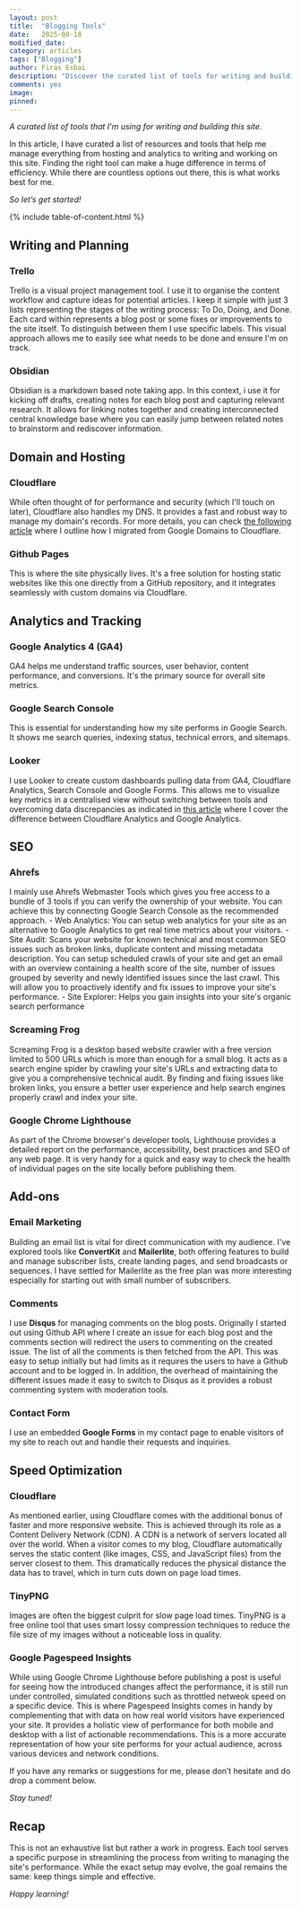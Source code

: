 ```yaml
---
layout: post
title:  "Blogging Tools"
date:   2025-08-18
modified_date: 
category: articles
tags: ["Blogging"]
author: Firas Esbai
description: "Discover the curated list of tools for writing and building this site, covering hosting, analytics, SEO, and speed optimization."
comments: yes
image: 
pinned:
---
```


*A curated list of tools that I'm using for writing and building this site.*

In this article, I have curated a list of resources and tools that help me manage everything from hosting and analytics to writing and working on this site. Finding the right tool can make a huge difference in terms of efficiency. While there are countless options out there, this is what works best for me.  

*So let’s get started!*

{% include table-of-content.html %}

## Writing and Planning  ##

### Trello ### 

Trello is a visual project management tool. I use it to organise the content workflow and capture ideas for potential articles. I keep it simple with just 3 lists representing the stages of the writing process: To Do, Doing, and Done. Each card within represents a blog post or some fixes or improvements to the site itself. To distinguish between them I use specific labels. This visual approach allows me to easily see what needs to be done and ensure I'm on track. 

### Obsidian ###

Obsidian is a markdown based note taking app. In this context, i use it for kicking off drafts, creating notes for each blog post and capturing relevant research. It allows for linking notes together and creating interconnected central knowledge base where you can easily jump between related notes to brainstorm and rediscover information.

## Domain and Hosting ##

### Cloudflare ###

While often thought of for performance and security (which I'll touch on later), Cloudflare also handles my DNS. It provides a fast and robust way to manage my domain's records. For more details, you can check [the following article](https://www.firasesbai.com/articles/2025/01/19/google-domains-cloudflare-migration.html) where I outline how I migrated from Google Domains to Cloudflare. 

### Github Pages ###

This is where the site physically lives. It's a free solution for hosting static websites like this one directly from a GitHub repository, and it integrates seamlessly with custom domains via Cloudflare.

## Analytics and Tracking ##

### Google Analytics 4 (GA4) ###

GA4 helps me understand traffic sources, user behavior, content performance, and conversions. It's the primary source for overall site metrics.

### Google Search Console ###

This is essential for understanding how my site performs in Google Search. It shows me search queries, indexing status, technical errors, and sitemaps. 

### Looker ###

I use Looker to create custom dashboards pulling data from GA4, Cloudflare Analytics, Search Console and Google Forms. This allows me to visualize key metrics in a centralised view without switching between tools and overcoming data discrepancies as indicated in [this article](https://www.firasesbai.com/articles/2024/08/11/cloudflare-vs-google-analytics.html) where I cover the difference between Cloudflare Analytics and Google Analytics. 

## SEO ##

### Ahrefs ###
I mainly use Ahrefs Webmaster Tools which gives you free access to a bundle of 3 tools if you can verify the ownership of your website. You can achieve this by connecting Google Search Console as the recommended approach. 
    - Web Analytics: You can setup web analytics for your site as an alternative to Google Analytics to get real time metrics about your visitors.
    - Site Audit: Scans your website for known technical and most common SEO issues such as broken links, duplicate content and missing metadata description. You can setup scheduled crawls of your site and get an email with an overview containing a health score of the site, number of issues grouped by severity and newly identified issues since the last crawl. This will allow you to proactively identify and fix issues to improve your site's performance.
    - Site Explorer: Helps you gain insights into your site's organic search performance  

### Screaming Frog ###

Screaming Frog is a desktop based website crawler with a free version limited to 500 URLs which is more than enough for a small blog. It acts as a search engine spider by crawling your site's URLs and extracting data to give you a comprehensive technical audit. By finding and fixing issues like broken links, you ensure a better user experience and help search engines properly crawl and index your site. 

### Google Chrome Lighthouse ###

As part of the Chrome browser's developer tools, Lighthouse provides a detailed report on the performance, accessibility, best practices and SEO of any web page. It is very handy for a quick and easy way to check the health of individual pages on the site locally before publishing them.  

## Add-ons ##

### Email Marketing ###

Building an email list is vital for direct communication with my audience. I've explored tools like **ConvertKit** and **Mailerlite**, both offering features to build and manage subscriber lists, create landing pages, and send broadcasts or sequences. I have settled for Mailerlite as the free plan was more interesting especially for starting out with small number of subscribers. 

### Comments ###
	
I use **Disqus** for managing comments on the blog posts. Originally I started out using Github API where I create an issue for each blog post and the comments section will redirect the users to commenting on the created issue. The list of all the comments is then fetched from the API. This was easy to setup initially but had limits as it requires the users to have a Github account and to be logged in. In addition, the overhead of maintaining the different issues made it easy to switch to Disqus as it provides a robust commenting system with moderation tools.

### Contact Form ###
	
I use an embedded **Google Forms** in my contact page to enable visitors of my site to reach out and handle their requests and inquiries.

## Speed Optimization ##

### Cloudflare ###

As mentioned earlier, using Cloudflare comes with the additional bonus of faster and more responsive website. This is achieved through its role as a Content Delivery Network (CDN). A CDN is a network of servers located all over the world. When a visitor comes to my blog, Cloudflare automatically serves the static content (like images, CSS, and JavaScript files) from the server closest to them. This dramatically reduces the physical distance the data has to travel, which in turn cuts down on page load times. 

### TinyPNG ###

Images are often the biggest culprit for slow page load times. TinyPNG is a free online tool that uses smart lossy compression techniques to reduce the file size of my images without a noticeable loss in quality.

### Google Pagespeed Insights ###

While using Google Chrome Lighthouse before publishing a post is useful for seeing how the introduced changes affect the performance, it is still run under controlled, simulated conditions such as throttled netweok speed on a specific device. This is where Pagespeed Insights comes in handy by complementing that with data on how real world visitors have experienced your site. It provides a holistic view of performance for both mobile and desktop with a list of actionable recommendations. This is a more accurate representation of how your site performs for your actual audience, across various devices and network conditions.

If you have any remarks or suggestions for me, please don’t hesitate and do drop a comment below.

*Stay tuned!* 

## Recap ##

This is not an exhaustive list but rather a work in progress. Each tool serves a specific purpose in streamlining the process from writing to managing the site's performance. While the exact setup may evolve, the goal remains the same: keep things simple and effective. 

*Happy learning!*
